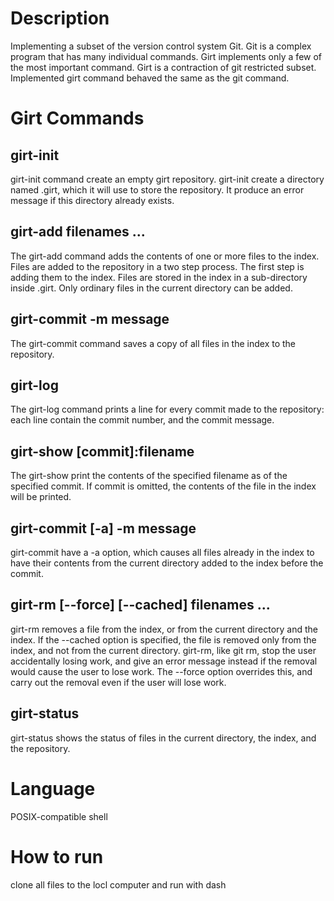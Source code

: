 # Description
Implementing a subset of the version control system Git. Git is a complex program that has many individual commands. Girt implements only a few of the most important command. Girt is a contraction of git restricted subset. Implemented girt command behaved the same as the git command.

# Girt Commands
## girt-init
girt-init command create an empty girt repository. girt-init create a directory named .girt, which it will use to store the repository. It produce an error message if this directory already exists.

## girt-add filenames ...
The girt-add command adds the contents of one or more files to the index. Files are added to the repository in a two step process. The first step is adding them to the index. Files are stored in the index in a sub-directory inside .girt. Only ordinary files in the current directory can be added. 

## girt-commit -m message
The girt-commit command saves a copy of all files in the index to the repository.

## girt-log 
The girt-log command prints a line for every commit made to the repository: each line contain the commit number, and the commit message.

## girt-show [commit]:filename
The girt-show print the contents of the specified filename as of the specified commit. If commit is omitted, the contents of the file in the index will be printed.

## girt-commit [-a] -m message
girt-commit have a -a option, which causes all files already in the index to have their contents from the current directory added to the index before the commit.

## girt-rm [--force] [--cached] filenames ...
girt-rm removes a file from the index, or from the current directory and the index. If the --cached option is specified, the file is removed only from the index, and not from the current directory. girt-rm, like git rm, stop the user accidentally losing work, and give an error message instead if the removal would cause the user to lose work. The --force option overrides this, and carry out the removal even if the user will lose work.

## girt-status
girt-status shows the status of files in the current directory, the index, and the repository.

# Language
POSIX-compatible shell

# How to run
clone all files to the locl computer and run with dash



